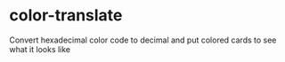 # color-translate
Convert hexadecimal color code to decimal and put colored cards to see what it looks like
